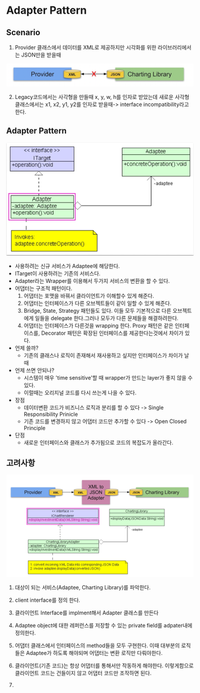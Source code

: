 # Adapter Pattern

## Scenario

1. Provider 클래스에서 데이터를 XML로 제공하지만 시각화를 위한 라이브러리에서는 JSON만을 받을때

![image-20230110222410492](./README.assets/image-20230110222410492.png)

2. Legacy코드에서는 사각형을 만들때 x, y, w, h를 인자로 받았는데 새로운 사각형 클래스에서는 x1, x2, y1, y2를 인자로 받을때-> interface incompatibility라고 한다.

## Adapter Pattern

![image-20230110222623098](./README.assets/image-20230110222623098.png)

- 사용하려는 신규 서비스가 Adaptee에 해당한다.
- ITarget이 사용하려는 기존의 서비스다.
- Adapter라는 Wrapper를 이용해서 두가지 서비스의 변환을 할 수 있다.
- 어댑터는 구조적 패턴이다.
  1. 어댑터는 포맷을 바꿔서 클라이언트가 이해할수 있게 해준다.
  2. 어댑터는 인터페이스가 다른 오브젝트들이 같이 일할 수 있게 해준다.
  3. Bridge, State, Strategy 패턴들도 있다. 이들 모두 기본적으로 다른 오브젝트에게 일들을 delegate 한다.그러나 모두가 다른 문제들을 해결하려한다.
  4. 어댑터는 인터페이스가 다른것을 wrapping 한다. Proxy 패턴은 같은 인터페이스를, Decorator 패턴은 확장된 인터페이스를 제공한다는것에서 차이가 있다.
- 언제 쓸까?
  - 기존의 클래스나 로직이 존재해서 재사용하고 싶지만 인터페이스가 차이가 날때
- 언제 쓰면 안되나?
  - 시스템이 매우 'time sensitive'할 때 wrapper가 만드는 layer가 좋지 않을 수 있다.
  - 이럴때는 오리지널 코드를 다시 쓰는게 나을 수 있다.
- 장점
  - 데이터변환 코드가 비즈니스 로직과 분리를 할 수 있다 -> Single Responsibility Prinicle
  - 기존 코드를 변경하지 않고 어댑터 코드만 추가할 수 있다 -> Open Closed Principle
- 단점
  - 새로운 인터페이스와 클래스가 추가됨으로 코드의 복잡도가 올라간다.

## 고려사항

![image-20230110224119900](./README.assets/image-20230110224119900.png)

1. 대상이 되는 서비스(Adaptee, Charting Library)를 파악한다.

2. client interface를 정의 한다.

3. 클라이언트 Interface를 implment해서 Adapter 클래스를 만든다

4. Adaptee object에 대한 레퍼런스를 저장할 수 있는 private field를 adpater내에 정의한다.

5. 어댑터 클래스에서 인터페이스의 method들을 모두 구현한다. 이때 대부분의 로직들은 Adaptee가 하도록 해야되며 어댑터는 변환 로직만 다뤄야한다.

6. 클라이언트(기존 코드)는 항상 어댑터를 통해서만 작동하게 해야한다. 이렇게함으로 클라이언트 코드는 건들이지 않고 어댑터 코드만 조작하면 된다.

7.
